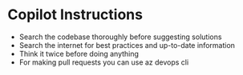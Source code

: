 # Copilot Instructions

- Search the codebase thoroughly before suggesting solutions
- Search the internet for best practices and up-to-date information
- Think it twice before doing anything
- For making pull requests you can use az devops cli
